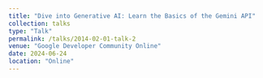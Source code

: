 ```yaml
---
title: "Dive into Generative AI: Learn the Basics of the Gemini API"
collection: talks
type: "Talk"
permalink: /talks/2014-02-01-talk-2
venue: "Google Developer Community Online"
date: 2024-06-24
location: "Online"
---
```

